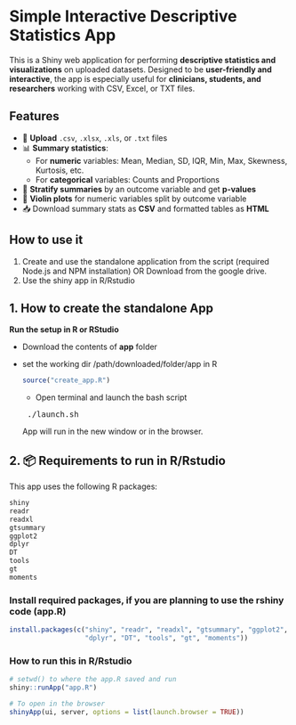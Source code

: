 #  Simple Interactive Descriptive Statistics App

This is a Shiny web application for performing **descriptive statistics and visualizations** on uploaded datasets. Designed to be **user-friendly and interactive**, the app is especially useful for **clinicians, students, and researchers** working with CSV, Excel, or TXT files.

## Features

- 📂 **Upload** `.csv`, `.xlsx`, `.xls`, or `.txt` files
- 📊 **Summary statistics**:
  - For **numeric** variables: Mean, Median, SD, IQR, Min, Max, Skewness, Kurtosis, etc.
  - For **categorical** variables: Counts and Proportions
- 🧪 **Stratify summaries** by an outcome variable and get **p-values**
- 🎻 **Violin plots** for numeric variables split by outcome variable
- 📥 Download summary stats as **CSV** and formatted tables as **HTML**

## How to use it
1. Create and use the standalone application from the script (required Node.js and NPM installation) OR Download from the google drive.
2. Use the shiny app in R/Rstudio

## 1. How to create the standalone App

 **Run the setup in R or RStudio**  
 - Download the contents of **app** folder
 - set the working dir /path/downloaded/folder/app in R
   
   ```r
   source("create_app.R")
   ```
   - Open terminal and launch the bash script
   <pre> ./launch.sh  </pre>
   
   App will run in the new window or in the browser.


## 2. 📦 Requirements to run in R/Rstudio

This app uses the following R packages:

```r
shiny
readr
readxl
gtsummary
ggplot2
dplyr
DT
tools
gt
moments
```
### Install required packages, if you are planning to use the rshiny code (app.R)
```r
install.packages(c("shiny", "readr", "readxl", "gtsummary", "ggplot2", 
                   "dplyr", "DT", "tools", "gt", "moments"))
```
### How to run this in R/Rstudio

```r
# setwd() to where the app.R saved and run 
shiny::runApp("app.R")

# To open in the browser
shinyApp(ui, server, options = list(launch.browser = TRUE))

```

